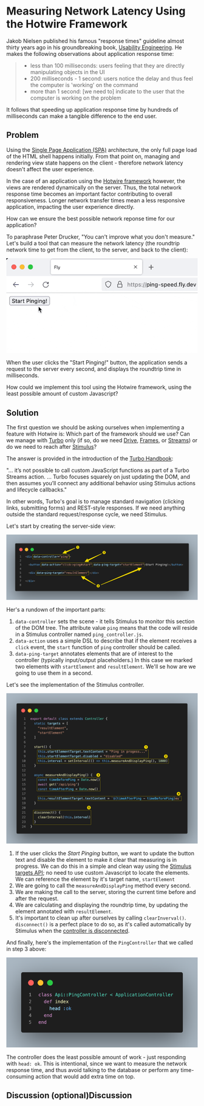 # Measuring Network Latency Using the Hotwire Framework

Jakob Nielsen published his famous "response times" guideline almost thirty years ago in his groundbreaking book, [Usability Engineering](https://www.nngroup.com/books/usability-engineering/). He makes the following observations about application response time:

> * less than 100 milliseconds: users feeling that they are directly manipulating objects in the UI
> * 200 milliseconds - 1 second: users notice the delay and thus feel the computer is 'working' on the command
> * more than 1 second: [we need to] indicate to the user that the computer is working on the problem

It follows that speeding up application response time by hundreds of milliseconds can make a tangible difference to the end user.

## Problem

Using the [Single Page Application (SPA)](https://en.wikipedia.org/wiki/Single-page_application) architecture, the only full page load of the HTML shell happens initially. From that point on, managing and rendering view state happens on the client - therefore network latency doesn't affect the user experience.

In the case of an application using the [Hotwire framework](https://hotwired.dev/) however, the views are rendered dynamically on the server. Thus, the total network response time becomes an important factor contributing to overall responsiveness. Longer network transfer times mean a less responsive application, impacting the user experience directly.

How can we ensure the best possible network reponse time for our application?

To paraphrase Peter Drucker, "You can't improve what you don't measure." Let's build a tool that can measure the network latency (the roundtrip network time to get from the client, to the server, and back to the client):

![Self-serve ping tool demonstration](./self-serve-ping-tool-demo.gif)

When the user clicks the "Start Pinging!" button, the application sends a request to the server every second, and displays the roundtrip time in milliseconds.

How could we implement this tool using the Hotwire framework, using the least possible amount of custom Javascript?

## Solution

The first question we should be asking ourselves when implementing a feature with Hotwire is: Which part of the framework should we use? Can we manage with [Turbo](https://turbo.hotwired.dev/) only (if so, do we need [Drive](https://turbo.hotwired.dev/handbook/drive), [Frames](https://turbo.hotwired.dev/handbook/frames), or [Streams](https://turbo.hotwired.dev/handbook/streams)) or do we need to reach after [Stimulus](https://stimulus.hotwired.dev/)?

The answer is provided in the introduction of the [Turbo Handbook](https://turbo.hotwired.dev/handbook/introduction):

"... it’s not possible to call custom JavaScript functions as part of a Turbo Streams action. ... Turbo focuses squarely on just updating the DOM, and then assumes you’ll connect any additional behavior using Stimulus actions and lifecycle callbacks."

In other words, Turbo's goal is to manage standard navigation (clicking links, submitting forms) and REST-style responses. If we need anything outside the standard request/response cycle, we need Stimulus.

Let's start by creating the server-side view:

![Rails view implementation](./rails-view-annotated.png)

Her's a rundown of the important parts:

1) `data-controller` sets the scene - it tells Stimulus to monitor this section of the DOM tree. The attribute value `ping` means that the code will reside in a Stimulus controller named `ping_controller.js`.
2) `data-action` uses a simple DSL to describe that if the element receives a `click` event, the `start` function of `ping` controller should be called.
3) `data-ping-target` annotates elements that are of interest to the controller (typically input/output placeholders.) In this case we marked two elements with `startElement` and `resultElement`. We'll se how are we going to use them in a second.

Let's see the implementation of the Stimulus controller.

![Stimulus controller implementation](./stimulus-controller-annotated.png)

1) If the user clicks the *Start Pinging* button, we want to update the button text and disable the element to make it clear that measuring is in progress. We can do this in a simple and clean way using the [Stimulus targets API](https://stimulus.hotwired.dev/reference/targets); no need to use custom Javascript to locate the elements. We can reference the element by it's target name, `startElement`
2) We are going to call the `measureAndDisplayPing` method every second.
3) We are making the call to the server, storing the current time before and after the request.
4) We are calculating and displaying the roundtrip time, by updating the element annotated with `resultElement`.
5) It's important to clean up after ourselves by calling `clearInverval()`. `disconnect()` is a perfect place to do so, as it's called automatically by Stimulus when the [controller is disconnected](https://stimulus.hotwired.dev/reference/lifecycle-callbacks#disconnection).

And finally, here's the implementation of the `PingController` that we called in step 3 above:

![API Controller Implementation](./ping-api-controller.png)

The controller does the least possible amount of work - just responding with `head: ok`. This is intentional, since we want to measure the network response time, and thus avoid talking to the database or perform any time-consuming action that would add extra time on top.

## Discussion (optional)Discussion
